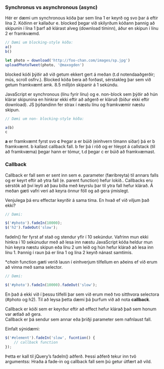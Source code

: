 ### Synchronus vs asynchronous (async)

Hér er dæmi um synchronous kóða þar sem lína 1 er keyrð og svo þar á eftir lína 2.
Kóðinn er kallaður e. blocked þegar við skilyrðum kóðann þannig að skipunin í lína 1 þarf að klárast alveg (download tíminn), áður en skipun í línu 2 er framkvæmd.

```javascript
// Dæmi um blocking-style kóða:
a()
b()

let photo = download('http://foo-chan.com/images/sp.jpg')
uploadPhotoTweet(photo, '@maxogden')
```

blocked kóði þýðir að við getum ekkert gert á meðan (t.d notendaaðgerðir; mús, scroll osfrv.). Blocked kóða bera að forðast, sérstakleg þar sem við getum framkvæmt amk. 8.5 milljón skipanir á 1 sekúndu.

JavaScript er synchronous (línu fyrir línu) og e. non-block sem þýðir að hún klárar skipunina en hinkrar ekki eftir að aðgerð er kláruð (bíður ekki eftir download). JS þýðandinn fer strax í næstu línu og framkvæmir næstu skipun.


```javascript
// Dæmi um non- blocking-style kóða:

a(b)
c
```

**a** er framkvæmt fyrst svo **c** 
Þegar a er búið (einhvern tímann síðar) þá er b framkvæmt. b kallast callback fall.
b fer þá í röð og er hleypt á callstack (til að framkvæma) þegar hann er tómur, t.d þegar c er búið að framkvæmast.

### Callback 
Callback er fall sem er sent inn sem e. parameter (færibreyta) til annars falls og er keyrt eftir að ytra fall (e. parent function) hefur lokið.. Callbacks  eru sérstök að því leyti að þau bíða með keyrslu þar til ytra fall hefur klárað. Á meðan gæti vafri veri að keyra önnur föll og að gera ýmislegt.


Venjulega þá eru effectar keyrðir á sama tíma.  En hvað ef við viljum það ekki?


```javascript
// Dæmi:

$('#photo').fadeIn(10000);
$('h2').fadeOut('slow');  
```

fadeIn() fer fyrst af stað og stendur yfir í 10 sekúndur.  Vafrinn mun ekki hinkra í 10 sekúnudur með að lesa inn næstu JavaScript kóða  heldur mun hún keyra næstu skipun eða línu 2 um leið og hún hefur klárað að lesa inn línu 1.  Þannig í raun þá er lína 1 og lína 2 keyrð nánast samtímis.  

**chain* function gæti verið lausn í einhverjum tilfellum en aðeins ef við erum að vinna með sama selector.

	
```javascript
// Dæmi:	

$('#photo').fadeIn(10000).fadeOut('slow');
```
En það á ekki við í þessu tilfelli þar sem við erum með tvo sitthvora selectora (#photo og h2).
Til að leysa þetta dæmi þá þurfum við að nota **callback**.


Callback er kóði sem er keyrður eftir að effect hefur klárað það sem honum var ætlað að gera.  
Callback er þá sendur sem annar eða þriðji parameter sem nafnlaust fall.


Einfalt sýnidæmi: 
```javascript
$('#element').fadeIn('slow', fucntion() {
	// callback function
});
```
Þetta er kall til jQuery’s fadeIn() aðferð. Þessi aðferð tekur inn tvö argumentss: Hraða á fade-in og callback fall sem þú getur útfært að vild.

